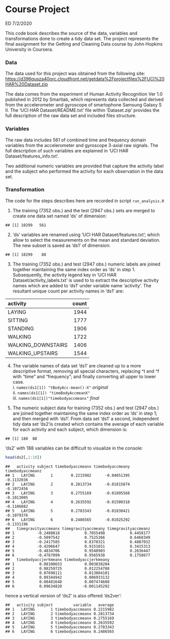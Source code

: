 Course Project
================
ED
7/2/2020

This code book describes the source of the data, variables and
transformations done to create a tidy data set. The project represents
the final assignment for the Getting and Cleaning Data course by John
Hopkins University in Coursera.

### Data

The data used for this project was obtained from the following site:
<https://d396qusza40orc.cloudfront.net/getdata%2Fprojectfiles%2FUCI%20HAR%20Dataset.zip>

The data comes from the experiment of Human Activity Recognition Ver 1.0
published in 2012 by Smartlab, which represents data collected and
derived from the accelerometer and gyroscope of smartophone Samsung
Galaxy S II. The ‘UCI HAR Dataset/README.txt’ file within ‘Dataset.zip’
provides the full description of the raw data set and included files
structure.

### Variables

The raw data includes 561 of combined time and frequency domain
variables from the accelerometer and gyroscope 3-axial raw signals. The
full description of such variables are explained in ‘UCI HAR
Dataset/features\_info.txt’.

Two additional numeric variables are provided that capture the activity
label and the subject who performed the activity for each observation in
the data set.

### Transformation

The code for the steps describes here are recorded in script
`run_analysis.R`

1.  The training (7352 obs.) and the test (2947 obs.) sets are merged to
    create one data set named ‘ds’ of dimension:

<!-- end list -->

    ## [1] 10299   561

2.  ‘ds’ variables are renamed using ‘UCI HAR Dataset/features.txt’;
    which allow to select the measurements on the mean and standard
    deviation. The new subset is saved as ‘ds1’ of dimension:

<!-- end list -->

    ## [1] 10299    88

3.  The training (7352 obs.) and test (2947 obs.) numeric labels are
    joined together maintaining the same index order as ‘ds’ in step 1.
    Subsequently, the activity legend key in ‘UCI HAR
    Dataset/activity\_labels.txt’ is used to to extract the descriptive
    activity names which are added to ‘ds1’ under variable name
    ‘activity’. The resultant unique count per activity names in ‘ds1’
    are:

| activity            | count |
| :------------------ | ----: |
| LAYING              |  1944 |
| SITTING             |  1777 |
| STANDING            |  1906 |
| WALKING             |  1722 |
| WALKING\_DOWNSTAIRS |  1406 |
| WALKING\_UPSTAIRS   |  1544 |

4.  The variable names of data set ‘ds1’ are cleaned up to a more
    descriptive format, removing all special characters, replacing ^t
    and ^f with “time” and “frequency”; and finally converting all upper
    to lower case.  
    i. `names(ds1[1]) "tBodyAcc-mean()-X"` *original*  
    ii. `names(ds1[1]) "timeBodyAccmeanX"`  
    iii. `names(ds1[1])"timebodyaccmeanx"` *final*

5.  The numeric subject data for training (7352 obs.) and test (2947
    obs.) are joined together maintaining the same index order as ‘ds’
    in step 1; and then merged with ‘ds1’. From data set ‘ds1’ a second,
    independent tidy data set ’ds2’is created which contains the average
    of each variable for each activity and each subject, which dimension
    is:

<!-- end list -->

    ## [1] 180  88

‘ds2’ with 188 variables can be difficult to visualize in the console:

``` r
head(ds2[,1:10])
```

    ##   activity subject timebodyaccmeanx timebodyaccmeany timebodyaccmeanz
    ## 1   LAYING       1        0.2215982      -0.04051395       -0.1132036
    ## 2   LAYING       2        0.2813734      -0.01815874       -0.1072456
    ## 3   LAYING       3        0.2755169      -0.01895568       -0.1013005
    ## 4   LAYING       4        0.2635592      -0.01500318       -0.1106882
    ## 5   LAYING       5        0.2783343      -0.01830421       -0.1079376
    ## 6   LAYING       6        0.2486565      -0.01025292       -0.1331196
    ##   timegravityaccmeanx timegravityaccmeany timegravityaccmeanz
    ## 1          -0.2488818           0.7055498           0.4458177
    ## 2          -0.5097542           0.7525366           0.6468349
    ## 3          -0.2417585           0.8370321           0.4887032
    ## 4          -0.4206647           0.9151651           0.3415313
    ## 5          -0.4834706           0.9548903           0.2636447
    ## 6          -0.4767099           0.9565938           0.1758677
    ##   timebodyaccjerkmeanx timebodyaccjerkmeany
    ## 1           0.08108653          0.003838204
    ## 2           0.08259725          0.012254788
    ## 3           0.07698111          0.013804101
    ## 4           0.09344942          0.006933132
    ## 5           0.08481648          0.007474608
    ## 6           0.09634820         -0.001145292

hence a vertical version of ‘ds2’ is also offered ‘ds2ver’:

    ##   activity subject         variable   average
    ## 1   LAYING       1 timebodyaccmeanx 0.2215982
    ## 2   LAYING       2 timebodyaccmeanx 0.2813734
    ## 3   LAYING       3 timebodyaccmeanx 0.2755169
    ## 4   LAYING       4 timebodyaccmeanx 0.2635592
    ## 5   LAYING       5 timebodyaccmeanx 0.2783343
    ## 6   LAYING       6 timebodyaccmeanx 0.2486565
